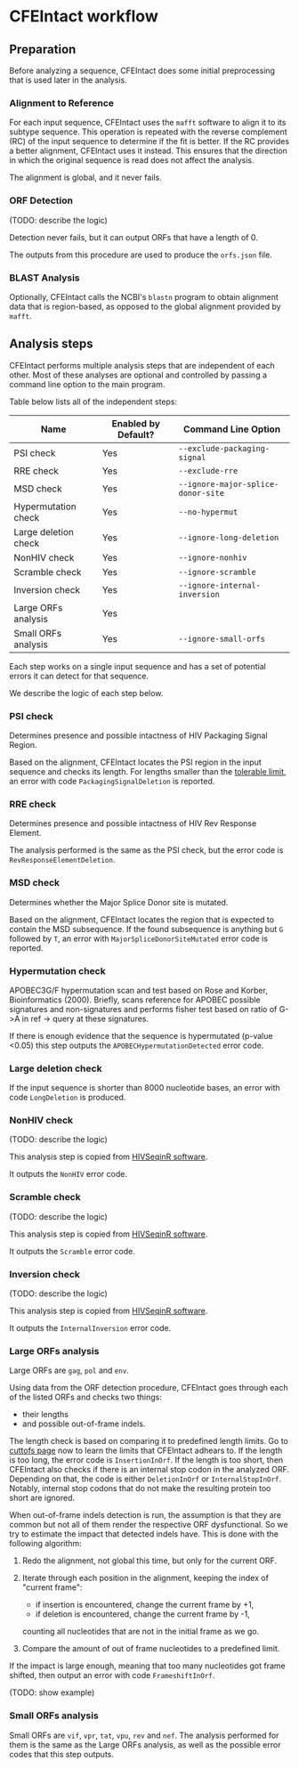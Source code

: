 
# CFEIntact workflow

## Preparation

Before analyzing a sequence, CFEIntact does some initial preprocessing that is used later in the analysis.

### Alignment to Reference

For each input sequence, CFEIntact uses the `mafft` software to align it to its subtype sequence.
This operation is repeated with the reverse complement (RC) of the input sequence to determine if the fit is better.
If the RC provides a better alignment, CFEIntact uses it instead.
This ensures that the direction in which the original sequence is read does not affect the analysis.

The alignment is global, and it never fails.


### ORF Detection

(TODO: describe the logic)

Detection never fails, but it can output ORFs that have a length of 0.

The outputs from this procedure are used to produce the `orfs.json` file.


### BLAST Analysis

Optionally, CFEIntact calls the NCBI's `blastn` program to obtain alignment data that is region-based,
as opposed to the global alignment provided by `mafft`.

## Analysis steps

CFEIntact performs multiple analysis steps that are independent of each other.
Most of these analyses are optional and controlled by passing a command line option to the main program.

Table below lists all of the independent steps:

| Name                      | Enabled by Default? | Command Line Option                       |
| --------------------------| --------------------| ------------------------------------------|
| PSI check                 | Yes                 | `--exclude-packaging-signal`              |
| RRE check                 | Yes                 | `--exclude-rre`                           |
| MSD check                 | Yes                 | `--ignore-major-splice-donor-site`        |
| Hypermutation check       | Yes                 | `--no-hypermut`                           |
| Large deletion check      | Yes                 | `--ignore-long-deletion`                  |
| NonHIV check              | Yes                 | `--ignore-nonhiv`                         |
| Scramble check            | Yes                 | `--ignore-scramble`                       |
| Inversion check           | Yes                 | `--ignore-internal-inversion`             |
| Large ORFs analysis       | Yes                 |                                           |
| Small ORFs analysis       | Yes                 | `--ignore-small-orfs`                     |


Each step works on a single input sequence and has a set of potential errors it can detect for that sequence.

We describe the logic of each step below.

### PSI check

Determines presence and possible intactness of HIV Packaging Signal Region.

Based on the alignment, CFEIntact locates the PSI region in the input sequence and checks its length.
For lengths smaller than the [tolerable limit](cutoffs.md), an error with code `PackagingSignalDeletion` is reported.

### RRE check

Determines presence and possible intactness of HIV Rev Response Element.

The analysis performed is the same as the PSI check, but the error code is `RevResponseElementDeletion`.

### MSD check

Determines whether the Major Splice Donor site is mutated.

Based on the alignment, CFEIntact locates the region that is expected to contain the MSD subsequence.
If the found subsequence is anything but `G` followed by `T`,
an error with `MajorSpliceDonorSiteMutated` error code is reported.

### Hypermutation check

APOBEC3G/F hypermutation scan and test based on Rose and Korber, Bioinformatics (2000).
Briefly, scans reference for APOBEC possible signatures and non-signatures and performs
fisher test based on ratio of G->A in ref -> query at these signatures.

If there is enough evidence that the sequence is hypermutated (p-value <0.05)
this step outputs the `APOBECHypermutationDetected` error code.

### Large deletion check

If the input sequence is shorter than 8000 nucleotide bases,
an error with code `LongDeletion` is produced.

### NonHIV check

(TODO: describe the logic)

This analysis step is copied from [HIVSeqinR software](https://github.com/guineverelee/HIVSeqinR).

It outputs the `NonHIV` error code.

### Scramble check

(TODO: describe the logic)

This analysis step is copied from [HIVSeqinR software](https://github.com/guineverelee/HIVSeqinR).

It outputs the `Scramble` error code.

### Inversion check

(TODO: describe the logic)

This analysis step is copied from [HIVSeqinR software](https://github.com/guineverelee/HIVSeqinR).

It outputs the `InternalInversion` error code.

### Large ORFs analysis

Large ORFs are `gag`, `pol` and `env`.

Using data from the ORF detection procedure,
CFEIntact goes through each of the listed ORFs and checks two things:

- their lengths
- and possible out-of-frame indels.

The length check is based on comparing it to predefined length limits.
Go to [cuttofs page](cutoffs.md) now to learn the limits that CFEIntact adhears to.
If the length is too long, the error code is `InsertionInOrf`.
If the length is too short, then CFEIntact also checks if there is an internal stop codon in the analyzed ORF.
Depending on that, the code is either `DeletionInOrf` or `InternalStopInOrf`.
Notably, internal stop codons that do not make the resulting protein too short are ignored.

When out-of-frame indels detection is run,
the assumption is that they are common but not all of them render the respective ORF dysfunctional.
So we try to estimate the impact that detected indels have.
This is done with the following algorithm:

1. Redo the alignment, not global this time, but only for the current ORF.
2. Iterate through each position in the alignment, keeping the index of "current frame":

    - if insertion is encountered, change the current frame by +1,
    - if deletion is encountered, change the current frame by -1,

    counting all nucleotides that are not in the initial frame as we go.

3. Compare the amount of out of frame nucleotides to a predefined limit.

If the impact is large enough, meaning that too many nucleotides got frame shifted,
then output an error with code `FrameshiftInOrf`.

(TODO: show example)

### Small ORFs analysis

Small ORFs are `vif`, `vpr`, `tat`, `vpu`, `rev` and `nef`.
The analysis performed for them is the same as the Large ORFs analysis,
as well as the possible error codes that this step outputs.

